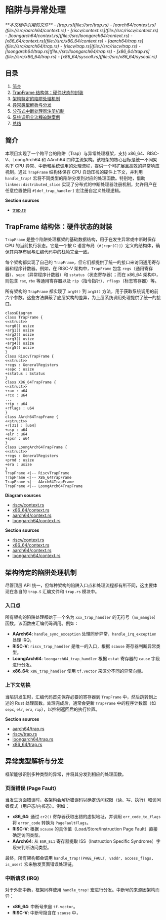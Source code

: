 
# 陷阱与异常处理

<cite>
**本文档中引用的文件**  
- [trap.rs](file://src/trap.rs)
- [aarch64/context.rs](file://src/aarch64/context.rs)
- [riscv/context.rs](file://src/riscv/context.rs)
- [loongarch64/context.rs](file://src/loongarch64/context.rs)
- [x86_64/context.rs](file://src/x86_64/context.rs)
- [aarch64/trap.rs](file://src/aarch64/trap.rs)
- [riscv/trap.rs](file://src/riscv/trap.rs)
- [loongarch64/trap.rs](file://src/loongarch64/trap.rs)
- [x86_64/trap.rs](file://src/x86_64/trap.rs)
- [x86_64/syscall.rs](file://src/x86_64/syscall.rs)
</cite>

## 目录
1. [简介](#简介)
2. [TrapFrame 结构体：硬件状态的封装](#trapframe-结构体硬件状态的封装)
3. [架构特定的陷阱处理机制](#架构特定的陷阱处理机制)
4. [异常类型解析与分发](#异常类型解析与分发)
5. [分布式中断处理器注册机制](#分布式中断处理器注册机制)
6. [系统调用全流程追踪案例](#系统调用全流程追踪案例)
7. [总结](#总结)

## 简介
本项目实现了一个跨平台的陷阱（Trap）与异常处理框架，支持 x86_64、RISC-V、LoongArch64 和 AArch64 四种主流架构。该框架的核心目标是统一不同架构下 CPU 异常、中断和系统调用的处理流程，提供一个可扩展且高效的异常响应机制。通过 `TrapFrame` 结构体保存 CPU 自动压栈的硬件上下文，并利用 `handle_trap!` 宏将不同类型的陷阱分发到对应的处理函数。特别地，借助 `linkme::distributed_slice` 实现了分布式的中断处理器注册机制，允许用户在任意位置使用 `#[def_trap_handler]` 宏注册自定义处理逻辑。

**Section sources**
- [trap.rs](file://src/trap.rs#L1-L45)

## TrapFrame 结构体：硬件状态的封装
`TrapFrame` 是整个陷阱处理框架的基础数据结构，用于在发生异常或中断时保存 CPU 的当前执行状态。它是一个按 C 语言布局（`#[repr(C)]`）定义的结构体，确保其内存布局与汇编代码中的栈帧完全一致。

每个架构都实现了自己的 `TrapFrame`，但它们都提供了统一的接口来访问通用寄存器和程序计数器。例如，在 RISC-V 架构中，`TrapFrame` 包含 `regs`（通用寄存器）、`sepc`（异常程序计数器）和 `sstatus`（状态寄存器）；而在 x86_64 架构中，则包含 `rax`, `rbx` 等通用寄存器以及 `rip`（指令指针）、`rflags`（标志寄存器）等。

所有架构的 `TrapFrame` 都实现了 `arg0()` 到 `arg5()` 方法，用于获取系统调用的前六个参数。这些方法屏蔽了底层架构的差异，为上层系统调用处理提供了统一的接口。

```mermaid
classDiagram
class TrapFrame {
<<struct>>
+arg0() usize
+arg1() usize
+arg2() usize
+arg3() usize
+arg4() usize
+arg5() usize
}
class RiscvTrapFrame {
<<struct>>
+regs : GeneralRegisters
+sepc : usize
+sstatus : Sstatus
}
class X86_64TrapFrame {
<<struct>>
+rax : u64
+rcx : u64
...
+rip : u64
+rflags : u64
}
class AArch64TrapFrame {
<<struct>>
+r[31] : [u64]
+usp : u64
+elr : u64
+spsr : u64
}
class LoongArch64TrapFrame {
<<struct>>
+regs : GeneralRegisters
+prmd : usize
+era : usize
}
TrapFrame <|-- RiscvTrapFrame
TrapFrame <|-- X86_64TrapFrame
TrapFrame <|-- AArch64TrapFrame
TrapFrame <|-- LoongArch64TrapFrame
```

**Diagram sources**
- [riscv/context.rs](file://src/riscv/context.rs#L100-L115)
- [x86_64/context.rs](file://src/x86_64/context.rs#L15-L95)
- [aarch64/context.rs](file://src/aarch64/context.rs#L15-L55)
- [loongarch64/context.rs](file://src/loongarch64/context.rs#L80-L100)

**Section sources**
- [riscv/context.rs](file://src/riscv/context.rs#L100-L115)
- [x86_64/context.rs](file://src/x86_64/context.rs#L15-L95)
- [aarch64/context.rs](file://src/aarch64/context.rs#L15-L55)
- [loongarch64/context.rs](file://src/loongarch64/context.rs#L80-L100)

## 架构特定的陷阱处理机制
尽管顶层 API 统一，但每种架构的陷阱入口点和处理流程都有所不同，这主要体现在各自的 `trap.S` 汇编文件和 `trap.rs` 模块中。

### 入口点
所有架构的陷阱处理都始于一个名为 `xxx_trap_handler` 的无符号（`no_mangle`）函数，该函数由汇编代码调用。例如：
- **AArch64**: `handle_sync_exception` 处理同步异常，`handle_irq_exception` 处理 IRQ。
- **RISC-V**: `riscv_trap_handler` 是唯一的入口，根据 `scause` 寄存器判断异常类型。
- **LoongArch64**: `loongarch64_trap_handler` 根据 `estat` 寄存器的 `cause` 字段进行分发。
- **x86_64**: `x86_trap_handler` 使用 `tf.vector` 来区分不同的异常向量。

### 上下文切换
当陷阱发生时，汇编代码首先保存必要的寄存器到 `TrapFrame` 中，然后跳转到上述的 Rust 处理函数。处理完成后，通常会更新 `TrapFrame` 中的程序计数器（如 `sepc`, `elr`, `era`, `rip`），以控制返回后的执行位置。

**Section sources**
- [aarch64/trap.rs](file://src/aarch64/trap.rs#L50-L120)
- [riscv/trap.rs](file://src/riscv/trap.rs#L40-L78)
- [loongarch64/trap.rs](file://src/loongarch64/trap.rs#L40-L73)
- [x86_64/trap.rs](file://src/x86_64/trap.rs#L30-L92)

## 异常类型解析与分发
框架能够识别多种类型的异常，并将其分发到相应的处理函数。

### 页面错误 (Page Fault)
当发生页面错误时，各架构会解析错误码以确定访问权限（读、写、执行）和访问者模式（用户态/内核态）。例如：
- **x86_64**: 通过 `cr2()` 寄存器获取出错的虚拟地址，并调用 `err_code_to_flags` 将 `error_code` 转换为 `PageFaultFlags`。
- **RISC-V**: 根据 `scause` 的具体值（Load/Store/Instruction Page Fault）直接确定访问类型。
- **AArch64**: 从 `ESR_EL1` 寄存器提取 ISS（Instruction Specific Syndrome）字段来判断访问类型。

最终，所有架构都会调用 `handle_trap!(PAGE_FAULT, vaddr, access_flags, is_user)` 宏来触发页面错误处理链。

### 中断请求 (IRQ)
对于外部中断，框架同样使用 `handle_trap!` 宏进行分发。中断号的来源因架构而异：
- **x86_64**: 中断号来自 `tf.vector`。
- **RISC-V**: 中断号隐含在 `scause` 中，